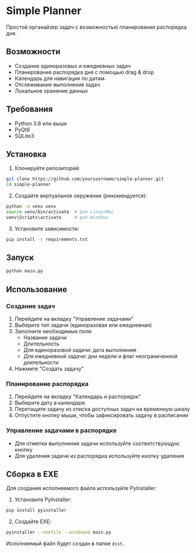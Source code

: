 # Simple Planner

Простой органайзер задач с возможностью планирования распорядка дня.

## Возможности

- Создание единоразовых и ежедневных задач
- Планирование распорядка дня с помощью drag & drop
- Календарь для навигации по датам
- Отслеживание выполнения задач
- Локальное хранение данных

## Требования

- Python 3.8 или выше
- PyQt6
- SQLite3

## Установка

1. Клонируйте репозиторий:
```bash
git clone https://github.com/yourusername/simple-planner.git
cd simple-planner
```

2. Создайте виртуальное окружение (рекомендуется):
```bash
python -m venv venv
source venv/bin/activate  # для Linux/Mac
venv\Scripts\activate     # для Windows
```

3. Установите зависимости:
```bash
pip install -r requirements.txt
```

## Запуск

```bash
python main.py
```

## Использование

### Создание задач

1. Перейдите на вкладку "Управление задачами"
2. Выберите тип задачи (единоразовая или ежедневная)
3. Заполните необходимые поля:
   - Название задачи
   - Длительность
   - Для единоразовой задачи: дата выполнения
   - Для ежедневной задачи: дни недели и флаг неограниченной длительности
4. Нажмите "Создать задачу"

### Планирование распорядка

1. Перейдите на вкладку "Календарь и распорядок"
2. Выберите дату в календаре
3. Перетащите задачу из списка доступных задач на временную шкалу
4. Отпустите кнопку мыши, чтобы зафиксировать задачу в расписании

### Управление задачами в распорядке

- Для отметки выполнения задачи используйте соответствующую кнопку
- Для удаления задачи из распорядка используйте кнопку удаления

## Сборка в EXE

Для создания исполняемого файла используйте PyInstaller:

1. Установите PyInstaller:
```bash
pip install pyinstaller
```

2. Создайте EXE:
```bash
pyinstaller --onefile --windowed main.py
```

Исполняемый файл будет создан в папке `dist`. 